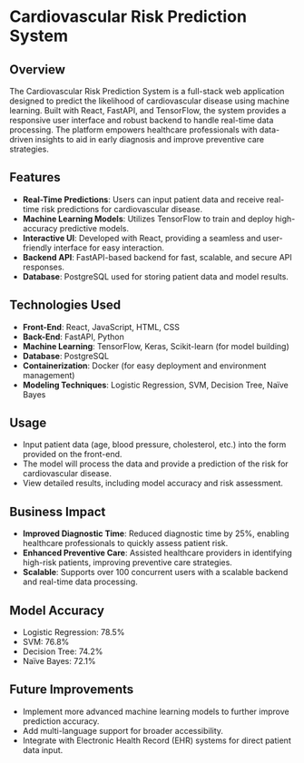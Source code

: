 

# Cardiovascular Risk Prediction System

## Overview
The Cardiovascular Risk Prediction System is a full-stack web application designed to predict the likelihood of cardiovascular disease using machine learning. Built with React, FastAPI, and TensorFlow, the system provides a responsive user interface and robust backend to handle real-time data processing. The platform empowers healthcare professionals with data-driven insights to aid in early diagnosis and improve preventive care strategies.

## Features
- **Real-Time Predictions**: Users can input patient data and receive real-time risk predictions for cardiovascular disease.
- **Machine Learning Models**: Utilizes TensorFlow to train and deploy high-accuracy predictive models.
- **Interactive UI**: Developed with React, providing a seamless and user-friendly interface for easy interaction.
- **Backend API**: FastAPI-based backend for fast, scalable, and secure API responses.
- **Database**: PostgreSQL used for storing patient data and model results.

## Technologies Used
- **Front-End**: React, JavaScript, HTML, CSS
- **Back-End**: FastAPI, Python
- **Machine Learning**: TensorFlow, Keras, Scikit-learn (for model building)
- **Database**: PostgreSQL
- **Containerization**: Docker (for easy deployment and environment management)
- **Modeling Techniques**: Logistic Regression, SVM, Decision Tree, Naïve Bayes

## Usage
- Input patient data (age, blood pressure, cholesterol, etc.) into the form provided on the front-end.
- The model will process the data and provide a prediction of the risk for cardiovascular disease.
- View detailed results, including model accuracy and risk assessment.

## Business Impact
- **Improved Diagnostic Time**: Reduced diagnostic time by 25%, enabling healthcare professionals to quickly assess patient risk.
- **Enhanced Preventive Care**: Assisted healthcare providers in identifying high-risk patients, improving preventive care strategies.
- **Scalable**: Supports over 100 concurrent users with a scalable backend and real-time data processing.

## Model Accuracy
- Logistic Regression: 78.5%
- SVM: 76.8%
- Decision Tree: 74.2%
- Naïve Bayes: 72.1%

## Future Improvements
- Implement more advanced machine learning models to further improve prediction accuracy.
- Add multi-language support for broader accessibility.
- Integrate with Electronic Health Record (EHR) systems for direct patient data input.

